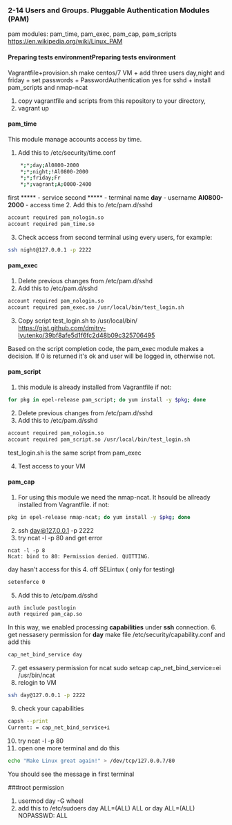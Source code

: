 ### 2-14 Users and Groups. Pluggable Authentication Modules (PAM)
pam modules: pam_time, pam_exec, pam_cap, pam_scripts
https://en.wikipedia.org/wiki/Linux_PAM

#### Preparing tests  environmentPreparing tests  environment
Vagrantfile+provision.sh make centos/7 VM + add three users day,night and friday + set passwords + PasswordAuthentication yes for sshd + install pam_scripts and nmap-ncat

1. copy vagrantfile and scripts from this repository to  your directory,
2. vagrant up

#### pam_time
This module manage accounts access by time.

1. Add this to /etc/security/time.conf
```bash
    *;*;day;Al0800-2000
    *;*;night;!Al0800-2000
    *;*;friday;Fr
	*;*;vagrant;A;0000-2400
```
first ***** - service
second ***** - terminal name
**day** - username
**Al0800-2000** - access time
2. Add this to /etc/pam.d/sshd
```bash
account required pam_nologin.so
account required pam_time.so
```
3. Check access from second terminal using every users, for example:
```bash
ssh night@127.0.0.1 -p 2222
```

#### pam_exec

1. Delete previous changes from /etc/pam.d/sshd
2. Add this to /etc/pam.d/sshd
```bash
account required pam_nologin.so
account required pam_exec.so /usr/local/bin/test_login.sh
```
3. Copy script test_login.sh to /usr/local/bin/
https://gist.github.com/dmitry-lyutenko/39bf8afe5d1f6fc2d48b09c325706495

Based on the script completion code, the pam_exec module makes a decision. If 0 is returned it's ok and user will be logged in, otherwise not.

#### pam_script
1. this module is already installed from Vagrantfile
if not:
```bash
for pkg in epel-release pam_script; do yum install -y $pkg; done
```
2. Delete previous changes from /etc/pam.d/sshd
3.  Add this to /etc/pam.d/sshd
```bash
account required pam_nologin.so
account required pam_script.so /usr/local/bin/test_login.sh
```
test_login.sh is the same script from pam_exec

4. Test access to your VM

#### pam_cap

1. For using this module we need the nmap-ncat. It hsould be allready installed from Vagrantfile.
if not:
```bash
pkg in epel-release nmap-ncat; do yum install -y $pkg; done
```
2. ssh day@127.0.0.1 -p 2222
3. try  ncat -l -p 80 and get error
```
ncat -l -p 8
Ncat: bind to 80: Permission denied. QUITTING.
```
day hasn't access for this
4. off SELintux  ( only for testing)
```bash
setenforce 0
```
5. Add this to  /etc/pam.d/sshd
```bash
auth include postlogin
auth required pam_cap.so
```
In this way, we enabled processing **capabilities** under **ssh** connection.
6. get  nessasery permission for **day** 
make file /etc/security/capability.conf and add this
```bash
cap_net_bind_service day
```
7. get essasery permission for ncat
sudo setcap cap_net_bind_service=ei /usr/bin/ncat
8. relogin to VM
```bash
ssh day@127.0.0.1 -p 2222
```
9. check your capabilities
```bash
capsh --print
Current: = cap_net_bind_service+i
```
10. try ncat -l -p 80
11. open one more terminal and do this
```bash
echo "Make Linux great again!" > /dev/tcp/127.0.0.7/80
```
You should see the message in first terminal

###root permission
1. usermod day -G wheel
2. add this to /etc/sudoers
day ALL=(ALL) ALL
or
day ALL=(ALL) NOPASSWD: ALL



